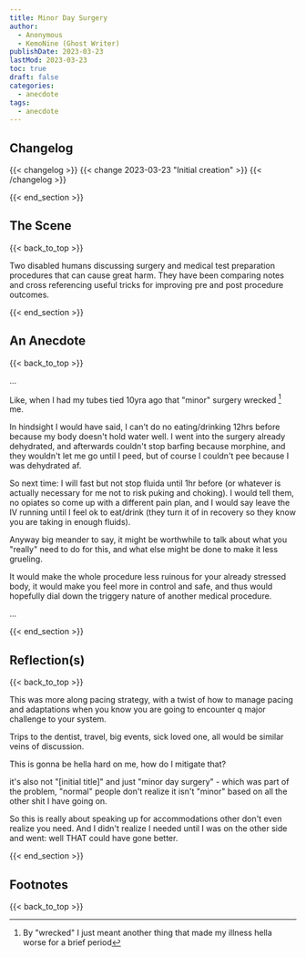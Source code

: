 ```yaml
---
title: Minor Day Surgery
author: 
  - Anonymous
  - KemoNine (Ghost Writer)
publishDate: 2023-03-23
lastMod: 2023-03-23
toc: true
draft: false
categories:
  - anecdote
tags:
  - anecdote
---
```


## Changelog
{{< changelog >}}
{{< change 2023-03-23 "Initial creation" >}}
{{< /changelog >}}

{{< end_section >}}

## The Scene
{{< back_to_top >}}

Two disabled humans discussing surgery and medical test preparation procedures that can cause great harm. They have been comparing notes and cross referencing useful tricks for improving pre and post procedure outcomes.

{{< end_section >}}

## An Anecdote
{{< back_to_top >}}

...

Like, when I had my tubes tied 10yra ago that "minor" surgery wrecked [^1] me.

In hindsight I would have said, I can't do no eating/drinking 12hrs before because my body doesn't hold water well. I went into the surgery already dehydrated, and afterwards couldn't stop barfing because morphine, and they wouldn't let me go until I peed, but of course I couldn't pee because I was dehydrated af.

So next time: I will fast but not stop fluida until 1hr before (or whatever is actually necessary for me not to risk puking and choking). I would tell them, no opiates so come up with a different pain plan, and I would say leave the IV running until I feel ok to eat/drink (they turn it of in recovery so they know you are taking in enough fluids).

Anyway big meander to say, it might be worthwhile to talk about what you "really" need to do for this, and what else might be done to make it less grueling.

It would make the whole procedure less ruinous for your already stressed body, it would make you feel more in control and safe, and thus would hopefully dial down the triggery nature of another medical procedure.

...

{{< end_section >}}

## Reflection(s)
{{< back_to_top >}}

This was more along pacing strategy, with a twist of how to manage pacing and adaptations when you know you are going to encounter q major challenge to your system.

Trips to the dentist, travel, big events, sick loved one, all would be similar veins of discussion.

This is gonna be hella hard on me, how do I mitigate that?

it's also not "[initial title]" and just "minor day surgery" - which was part of the problem, "normal" people don't realize it isn't "minor" based on all the other shit I have going on.

So this is really about speaking up for accommodations other don't even realize you need. And I didn't realize I needed until I was on the other side and went: well THAT could have gone better.

{{< end_section >}}

## Footnotes

[^1]: By "wrecked" I just meant another thing that made my illness hella worse for a brief period

{{< back_to_top >}}
